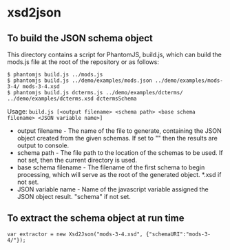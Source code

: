 xsd2json
========

## To build the JSON schema object

This directory contains a script for PhantomJS, build.js, which can build the mods.js file at the root of the repository or as follows:

    $ phantomjs build.js ../mods.js
    $ phantomjs build.js ../demo/examples/mods.json ../demo/examples/mods-3-4/ mods-3-4.xsd
    $ phantomjs build.js dcterms.js ../demo/examples/dcterms/ ../demo/examples/dcterms.xsd dctermsSchema

Usage: 
`build.js [<output filename> <schema path> <base schema filename> <JSON variable name>]`
- output filename - The name of the file to generate, containing the JSON object created from the given schemas.  If set to "" then the results are output to console.
- schema path - The file path to the location of the schemas to be used.  If not set, then the current directory is used.
- base schema filename - The filename of the first schema to begin processing, which will serve as the root of the generated object.  *.xsd if not set.
- JSON variable name - Name of the javascript variable assigned the JSON object result.  "schema" if not set.


## To extract the schema object at run time
`var extractor = new Xsd2Json("mods-3-4.xsd", {"schemaURI":"mods-3-4/"});`
